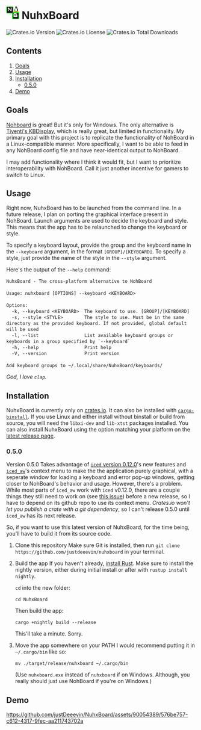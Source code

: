 # <img src="NuhxBoard.png" alt="The NuhxBoard logo" width="34"> NuhxBoard

![Crates.io Version](https://img.shields.io/crates/v/nuhxboard)
![Crates.io License](https://img.shields.io/crates/l/nuhxboard)
![Crates.io Total Downloads](https://img.shields.io/crates/d/nuhxboard)

## Contents

1. [Goals](#goals)
2. [Usage](#usage)
3. [Installation](#installation)
   - [0.5.0](#050)
4. [Demo](#demo)

## Goals

[Nohboard](https://github.com/ThoNohT/NohBoard) is great! But it's only for Windows. The only alternative is [Tiyenti's KBDisplay](https://github.com/Tiyenti/kbdisplay), which is really great, but limited in functionality. My primary goal with this project is to replicate the functionality of NohBoard in a Linux-compatible manner. More specifically, I want to be able to feed in any NohBoard config file and have near-identical output to NohBoard.

I may add functionality where I think it would fit, but I want to prioritize interoperability with NohBoard. Call it just another incentive for gamers to switch to Linux.

## Usage

Right now, NuhxBoard has to be launched from the command line. In a future release, I plan on porting the graphical interface present in NohBoard. Launch arguments are used to decide the keyboard and style. This means that the app has to be relaunched to change the keyboard or style.

To specify a keyboard layout, provide the group and the keyboard name in the `--keyboard` argument, in the format `[GROUP]/[KEYBOARD]`. To specify a style, just provide the name of the style in the `--style` argument.

Here's the output of the `--help` command:

```
NuhxBoard - The cross-platform alternative to NohBoard

Usage: nuhxboard [OPTIONS] --keyboard <KEYBOARD>

Options:
  -k, --keyboard <KEYBOARD>  The keyboard to use. [GROUP]/[KEYBOARD]
  -s, --style <STYLE>        The style to use. Must be in the same directory as the provided keyboard. If not provided, global default will be used
  -l, --list                 List available keyboard groups or keyboards in a group specified by `--keyboard`
  -h, --help                 Print help
  -V, --version              Print version

Add keyboard groups to ~/.local/share/NuhxBoard/keyboards/
```

_God, I love `clap`._

## Installation

NuhxBoard is currently only on [crates.io](https://crates.io/crates/nuhxboard). It can also be installed with [`cargo-binstall`](https://crates.io/crates/cargo-binstall).
If you use Linux and either install without binstall or build from source, you will need the `libxi-dev` and `lib-xtst` packages installed.
You can also install NuhxBoard using the option matching your platform on the [latest release page](https://github.com/thepyrotf2/nuhxboard/releases/latest).

### 0.5.0

Version 0.5.0 Takes advantage of [`iced` version 0.12.0](https://github.com/iced-rs/iced)'s new features and [`iced_aw`](https://github.com/iced-rs/iced_aw)'s context menu to make the the application purely graphical, with a seperate window for loading a keyboard and error pop-up windows, getting closer to NohBoard's behavior and usage. However, there's a problem. While most parts of `iced_aw` work with `iced` v0.12.0, there are a couple things they still need to work on (see [this issue](https://github.com/iced-rs/iced_aw/issues/196)) before a new release, so I have to depend on its github repo to use its context menu. _Crates.io won't let you publish a crate with a git dependency_, so I can't release 0.5.0 until `iced_aw` has its next release.

So, if you want to use this latest version of NuhxBoard, for the time being, you'll have to build it from its source code.

1. Clone this repository
   Make sure Git is installed, then run `git clone https://github.com/justdeeevin/nuhxboard` in your terminal.
2. Build the app
   If you haven't already, [install Rust](https://www.rust-lang.org/learn/get-started). Make sure to install the nightly version, either during initial install or after with `rustup install nightly`.

   `cd` into the new folder:

   ```
   cd NuhxBoard
   ```

   Then build the app:

   ```
   cargo +nightly build --release
   ```

   This'll take a minute. Sorry.

3. Move the app somewhere on your PATH
   I would recommend putting it in `~/.cargo/bin` like so:

   ```
   mv ./target/release/nuhxboard ~/.cargo/bin
   ```

   (Use `nuhxboard.exe` instead of `nuhxboard` if on Windows. Although, you really should just use NohBoard if you're on Windows.)

## Demo

https://github.com/justDeeevin/NuhxBoard/assets/90054389/576be757-c612-4317-9fec-aa211743702a
